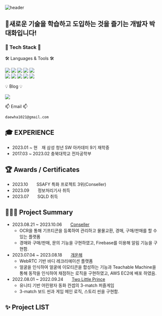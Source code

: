 ![header](https://capsule-render.vercel.app/api?type=waving&color=auto&height=300&section=header&text=daehwa's%20Portfolio&fontSize=80)

## 🛫새로운 기술을 학습하고 도입하는 것을 즐기는 개발자 박대화입니다!


### 📖 Tech Stack 📖
🛠 Languages & Tools 🛠 <br/><br/>
<img src="https://img.shields.io/badge/Spring%20Boot-green.svg?style=flat&logo=Spring%20Boot&logoColor=white"> 
<img src="https://img.shields.io/badge/hibernate-59666C.svg?style=flat&logo=hibernate&logoColor=white">
<img src="https://img.shields.io/badge/C++-00599C.svg?style=flat&logo=cplusplus&logoColor=white">
<img src="https://img.shields.io/badge/Java-4479A1.svg?style=flat">
<img src="https://img.shields.io/badge/OpenCV-5C3EE8.svg?style=flat&logo=opencv&logoColor=white"> <br/>
<img src="https://img.shields.io/badge/MySQL-4479A1.svg?style=flat&logo=mysql&logoColor=white"> 
<img src="https://img.shields.io/badge/Python-3776AB.svg?style=flat&logo=python&logoColor=white">
<img src="https://img.shields.io/badge/Docker-2496ED.svg?style=flat&logo=docker&logoColor=white">
<img src="https://img.shields.io/badge/git-F05032.svg?style=flat&logo=git&logoColor=white">
<img src="https://img.shields.io/badge/jira-0052CC.svg?style=flat&logo=jirasoftware&logoColor=white">

💡 Blog 💡 <br/><br/>
<a href="https://velog.io/@mantaray">
  <img src="https://img.shields.io/badge/velog-20C997.svg?style=flat&logo=velog&logoColor=white">
<a/>

📫 Email 📫 <br/>
```
daewha1021@gmail.com
```

## 🎓 EXPERIENCE
- 2023.01 ~ 현　재    삼성 청년 SW 아카데미 9기 재학중
- 2017.03 ~ 2023.02    충북대학교 전자공학부

## 🏆 Awards / Certificates
- 2023.10　　SSAFY 특화 프로젝트 3위(Conseller)
- 2023.09　　정보처리기사 취득
- 2023.07　　SQLD 취득

## 👨🏻‍💻 Project Summary
- 2023.08.21 ~ 2023.10.06　　[Conseller](https://github.com/daehwa-park/Conseller)
  - OCR을 통해 기프티콘을 등록하여 관리하고 물물교환, 경매, 구매/판매를 할 수 있는 플랫폼
  - 경매와 구매/판매, 문의 기능을 구현하였고, Firebase를 이용해 알림 기능을 구현함.
- 2023.07.04 ~ 2023.08.18　　[개운해](https://github.com/daehwa-park/GaeWoonHae)
  - WebRTC 기반 바디 레크리에이션 플랫폼
  - 얼굴을 인식하여 얼굴에 이모티콘을 합성하는 기능과 Teachable Machine을 통해 동작을 인식하여 채점하는 로직을 구현하였고, AWS EC2에 배포 하였음.
- 2022.08.01 ~ 2022.09.24　　[Two Little Prince](https://github.com/daehwa-park/projectL)
  - 유니티 기반 어린왕자 동화 컨셉의 3-match 퍼즐게임
  - 3-match 보드 씬과 게임 메인 로직, 스토리 씬을 구현함.
 
## ✨ Project LIST
